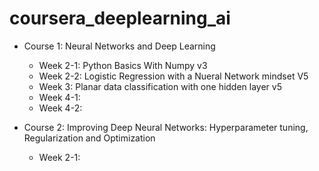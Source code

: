 # coursera_deeplearning_ai

* Course 1: Neural Networks and Deep Learning

  * Week 2-1: Python Basics With Numpy v3
  * Week 2-2: Logistic Regression with a Nueral Network mindset V5
  * Week 3: Planar data classification with one hidden layer v5
  * Week 4-1:
  * Week 4-2:

* Course 2: Improving Deep Neural Networks: Hyperparameter tuning, Regularization and Optimization

  * Week 2-1: 
